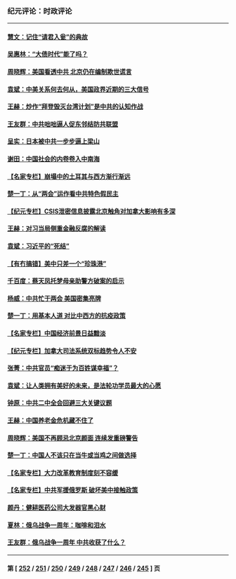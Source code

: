 ### 纪元评论：时政评论
---
#### [慧文：记住“请君入瓮”的典故](../../pages/nsc1025/n13942538.md) 
#### [吴惠林：“大债时代”能了吗？](../../pages/nsc1025/n13942498.md) 
#### [周晓辉：美国看透中共 北京仍在编制欺世谎言](../../pages/nsc1025/n13942491.md) 
#### [袁斌：中美关系何去何从，美国政界近期的三大信号](../../pages/nsc1025/n13942214.md) 
#### [王赫：炒作“拜登毁灭台湾计划”是中共的认知作战](../../pages/nsc1025/n13942133.md) 
#### [王友群：中共咄咄逼人促东邻结防共联盟](../../pages/nsc1025/n13941994.md) 
#### [呈实：日本被中共一步步逼上梁山](../../pages/nsc1025/n13941867.md) 
#### [谢田：中国社会的内卷卷入中南海](../../pages/nsc1025/n13941875.md) 
#### [【名家专栏】崩塌中的土耳其与西方渐行渐远](../../pages/nsc1025/n13941603.md) 
#### [楚一丁：从“两会”运作看中共特色假民主](../../pages/nsc1025/n13941852.md) 
#### [【纪元专栏】CSIS泄密信息披露北京触角对加拿大影响有多深](../../pages/nsc1025/n13941784.md) 
#### [王赫：对习当局侧重金融反腐的解读](../../pages/nsc1025/n13941358.md) 
#### [袁斌：习近平的“死结”](../../pages/nsc1025/n13941449.md) 
#### [【有冇搞错】美中只差一个“珍珠港”](../../pages/nsc1025/n13941423.md) 
#### [千百度：蔡天凤托梦母亲助警方破案的启示](../../pages/nsc1025/n13941468.md) 
#### [杨威：中共忙于两会 美国密集亮牌](../../pages/nsc1025/n13941154.md) 
#### [楚一丁：用基本人道 对比中西方的抗疫政策](../../pages/nsc1025/n13940485.md) 
#### [【名家专栏】中国经济前景日益黯淡](../../pages/nsc1025/n13940788.md) 
#### [【纪元专栏】加拿大司法系统双标趋势令人不安](../../pages/nsc1025/n13940118.md) 
#### [张菁：中共官员“痴迷于为百姓谋幸福”？](../../pages/nsc1025/n13940839.md) 
#### [袁斌：让人类拥有美好的未来，是法轮功学员最大的心愿](../../pages/nsc1025/n13940553.md) 
#### [钟原：中共二中全会回避三大关键议题](../../pages/nsc1025/n13940424.md) 
#### [王赫：中国养老金危机藏不住了](../../pages/nsc1025/n13940255.md) 
#### [周晓辉：美国不再顾忌北京颜面 连续发重磅警告](../../pages/nsc1025/n13940167.md) 
#### [楚一丁：中国人不该只在当牛或当鸡之间做选择](../../pages/nsc1025/n13940243.md) 
#### [【名家专栏】大力改革教育制度刻不容缓](../../pages/nsc1025/n13940040.md) 
#### [【名家专栏】中共军援俄罗斯 破坏美中接触政策](../../pages/nsc1025/n13940041.md) 
#### [颜丹：健耕医药公司大发器官黑心财](../../pages/nsc1025/n13940134.md) 
#### [夏林：俄乌战争一周年：咖啡和泪水](../../pages/nsc1025/n13940088.md) 
#### [王友群：俄乌战争一周年 中共收获了什么？](../../pages/nsc1025/n13939638.md) 

---
#### 第 [ [252](./252.md) / [251](./251.md) / [250](./250.md) / [249](./249.md) / [248](./248.md) / [247](./247.md) / [246](./246.md) / [245](./245.md) ] 页
